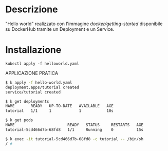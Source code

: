 # Descrizione

"Hello world" realizzato con l'immagine _docker/getting-started_ disponibile su DockerHub tramite un Deployment e un 
Service.

# Installazione

```
kubectl apply -f helloworld.yaml
```
APPLICAZIONE PRATICA

```bash
$ k apply -f hello-world.yaml
deployment.apps/tutorial created
service/tutorial created

$ k get deployments
NAME       READY   UP-TO-DATE   AVAILABLE   AGE
tutorial   1/1     1            1           10s

$ k get pods
NAME                       READY   STATUS     RESTARTS   AGE
tutorial-5cd466d7b-68fd8   1/1     Running    0          15s

$ k exec -it tutorial-5cd466d7b-68fd8 -c tutorial -- /bin/sh
/ #
```
